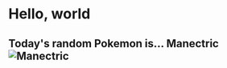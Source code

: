 # Hello, world 

## Today's random Pokemon is... Manectric ![Manectric](https://raw.githubusercontent.com/PokeAPI/sprites/master/sprites/pokemon/shiny/310.png)